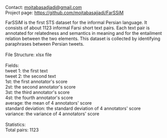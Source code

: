 Contact: mojtabasadjadi@gmail.com <br>
Project page: https://github.com/mojtabasajjadi/FarSSiM <br>

FarSSiM is the first STS dataset for the informal Persian language. It consists of about 1123 informal Farsi short text pairs. Each text pair is annotated for relatedness and semantics in meaning and for the entailment relation between the two elements. This dataset is collected by identifying paraphrases between Persian tweets. <br>
<br>
File Structure: xlsx file <br>
<br>
Fields:<br>
tweet 1: the first text<br>
tweet 2: the second text<br>
1st: the first annotator's score <br>
2st: the second annotator's score <br>
3st: the third annotator's score<br>
4st: the fourth annotator's score<br>
average: the mean of 4 annotators' score<br>
standard deviation: the standard deviation of 4 annotators' score<br>
variance: the variance of 4 annotators' score<br>
<br>
Statistics:<br>
Total pairs: 1123<br>

